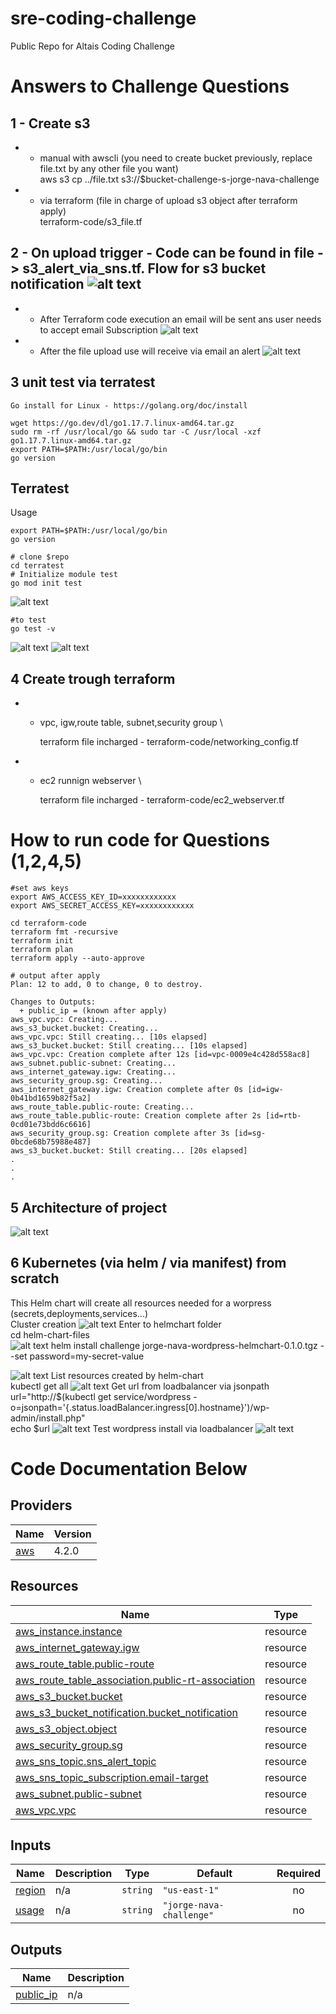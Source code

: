 # sre-coding-challenge
Public Repo for Altais Coding Challenge

# Answers to Challenge Questions
## 1 - Create s3 
* * manual with awscli (you need to create bucket previously, replace file.txt by any other file you want)  \
    aws s3 cp ../file.txt  s3://$bucket-challenge-s-jorge-nava-challenge
* * via terraform (file in charge of upload s3 object after terraform apply) \
 terraform-code/s3_file.tf
 
## 2 - On upload trigger - Code can be found in file ->  s3_alert_via_sns.tf. Flow for s3 bucket notification ![alt text](./images/s3-flow.PNG "sns")
* * After Terraform code execution an email will be sent ans user needs to accept email Subscription ![alt text](./images/sns-subscription.PNG "sns")
* *  After the file upload use will receive via email an alert  ![alt text](./images/email-alert.png "alert")

## 3 unit test via terratest
```
Go install for Linux - https://golang.org/doc/install

wget https://go.dev/dl/go1.17.7.linux-amd64.tar.gz
sudo rm -rf /usr/local/go && sudo tar -C /usr/local -xzf go1.17.7.linux-amd64.tar.gz
export PATH=$PATH:/usr/local/go/bin
go version
```

## Terratest 
Usage
```
export PATH=$PATH:/usr/local/go/bin
go version

# clone $repo
cd terratest 
# Initialize module test
go mod init test
```
![alt text](./images/TERRATEST0.png "test")

```
#to test 
go test -v
 ```
 ![alt text](./images/TERRATEST1.png "test")
 ![alt text](./images/TERRATEST2.PNG "test")
 
## 4 Create trough terraform
* * vpc, igw,route table, subnet,security group \

    terraform file incharged  - terraform-code/networking_config.tf

* * ec2 runnign webserver \

    terraform file incharged  - terraform-code/ec2_webserver.tf 
    
# How to run code for Questions (1,2,4,5)
```
#set aws keys
export AWS_ACCESS_KEY_ID=xxxxxxxxxxxx
export AWS_SECRET_ACCESS_KEY=xxxxxxxxxxxx

cd terraform-code
terraform fmt -recursive
terraform init
terraform plan
terraform apply --auto-approve

# output after apply
Plan: 12 to add, 0 to change, 0 to destroy.

Changes to Outputs:
  + public_ip = (known after apply)
aws_vpc.vpc: Creating...
aws_s3_bucket.bucket: Creating...
aws_vpc.vpc: Still creating... [10s elapsed]
aws_s3_bucket.bucket: Still creating... [10s elapsed]
aws_vpc.vpc: Creation complete after 12s [id=vpc-0009e4c428d558ac8]
aws_subnet.public-subnet: Creating...
aws_internet_gateway.igw: Creating...
aws_security_group.sg: Creating...
aws_internet_gateway.igw: Creation complete after 0s [id=igw-0b41bd1659b82f5a2]
aws_route_table.public-route: Creating...
aws_route_table.public-route: Creation complete after 2s [id=rtb-0cd01e73bdd6c6616]
aws_security_group.sg: Creation complete after 3s [id=sg-0bcde68b75988e487]
aws_s3_bucket.bucket: Still creating... [20s elapsed]
.
.
.
```
## 5 Architecture of project
![alt text](./images/sre-challenge-diagram.drawio.png "architecture")
## 6  Kubernetes (via helm / via manifest) from scratch

 This Helm chart will create all resources needed for a worpress (secrets,deployments,services...)\
Cluster creation 
![alt text](./images/2helmchart0.PNG "") 
Enter to helmchart folder \
cd helm-chart-files \
![alt text](./images/2helmchart-package2.PNG "")
helm install challenge jorge-nava-wordpress-helmchart-0.1.0.tgz  --set password=my-secret-value  

![alt text](./images/2helmchart-package2.1.PNG "")
List resources created by helm-chart \
kubectl get all
![alt text](./images/2helmchart3.png "")
Get url from loadbalancer via jsonpath \
url="http://$(kubectl get service/wordpress -o=jsonpath='{.status.loadBalancer.ingress[0].hostname}')/wp-admin/install.php" \
echo $url 
![alt text](./images/2helmchart4.png "")
Test wordpress install via loadbalancer
![alt text](./images/2helmchart5.png "")

# Code Documentation Below




## Providers

| Name | Version |
|------|---------|
| <a name="provider_aws"></a> [aws](#provider\_aws) | 4.2.0 |

## Resources

| Name | Type |
|------|------|
| [aws_instance.instance](https://registry.terraform.io/providers/hashicorp/aws/latest/docs/resources/instance) | resource |
| [aws_internet_gateway.igw](https://registry.terraform.io/providers/hashicorp/aws/latest/docs/resources/internet_gateway) | resource |
| [aws_route_table.public-route](https://registry.terraform.io/providers/hashicorp/aws/latest/docs/resources/route_table) | resource |
| [aws_route_table_association.public-rt-association](https://registry.terraform.io/providers/hashicorp/aws/latest/docs/resources/route_table_association) | resource |
| [aws_s3_bucket.bucket](https://registry.terraform.io/providers/hashicorp/aws/latest/docs/resources/s3_bucket) | resource |
| [aws_s3_bucket_notification.bucket_notification](https://registry.terraform.io/providers/hashicorp/aws/latest/docs/resources/s3_bucket_notification) | resource |
| [aws_s3_object.object](https://registry.terraform.io/providers/hashicorp/aws/latest/docs/resources/s3_object) | resource |
| [aws_security_group.sg](https://registry.terraform.io/providers/hashicorp/aws/latest/docs/resources/security_group) | resource |
| [aws_sns_topic.sns_alert_topic](https://registry.terraform.io/providers/hashicorp/aws/latest/docs/resources/sns_topic) | resource |
| [aws_sns_topic_subscription.email-target](https://registry.terraform.io/providers/hashicorp/aws/latest/docs/resources/sns_topic_subscription) | resource |
| [aws_subnet.public-subnet](https://registry.terraform.io/providers/hashicorp/aws/latest/docs/resources/subnet) | resource |
| [aws_vpc.vpc](https://registry.terraform.io/providers/hashicorp/aws/latest/docs/resources/vpc) | resource |

## Inputs

| Name | Description | Type | Default | Required |
|------|-------------|------|---------|:--------:|
| <a name="input_region"></a> [region](#input\_region) | n/a | `string` | `"us-east-1"` | no |
| <a name="input_usage"></a> [usage](#input\_usage) | n/a | `string` | `"jorge-nava-challenge"` | no |

## Outputs

| Name | Description |
|------|-------------|
| <a name="output_public_ip"></a> [public\_ip](#output\_public\_ip) | n/a |
